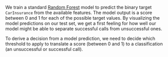 We train a standard [Random Forest](https://scikit-learn.org/stable/modules/generated/sklearn.ensemble.RandomForestClassifier.html) model to predict the binary target `CarInsurance` from the available features. The model output is a score between 0 and 1 for each of the possible target values. By visualizing the model predictions on our test set, we get a first feeling for how well our model might be able to separate successful calls from unsuccessful ones.

To derive a decision from a model prediction, we need to decide which threshold to apply to translate a score (between 0 and 1) to a classification (an unsuccessful or successful call).
